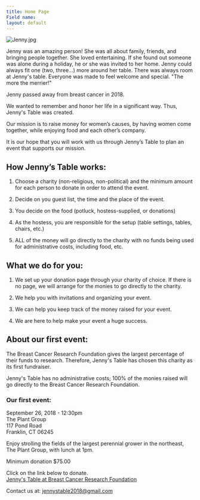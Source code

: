 ```yaml
---
title: Home Page
Field name: 
layout: default
---
```


![Jenny.jpg](http://jennystable.org/images/Jenny.jpg)

Jenny was an amazing person! She was all about family, friends, and bringing people together.  She loved entertaining.  If she found out someone was alone during a holiday, he or she was invited to her home.  Jenny could always fit one (two, three...) more around her table.  There was always room at Jenny's table.  Everyone was made to feel welcome and special.  "The more the merrier!"

Jenny passed away from breast cancer in 2018.

We wanted to remember and honor her life in a significant way.  Thus, Jenny's Table was created.

Our mission is to raise money for women’s causes, by having women come together, while enjoying food and each other’s company.

It is our hope that you will work with us through Jenny’s Table to plan an event that supports our mission.

## How Jenny’s Table works:

1. Choose a charity (non-religious, non-political) and the minimum amount for each person to donate in order to attend the event.

2. Decide on you guest list, the time and the place of the event.

3. You decide on the food (potluck, hostess-supplied, or donations)

4. As the hostess, you are responsible for the setup (table settings, tables, chairs, etc.)

5. ALL of the money will go directly to the charity with no funds being used for administrative costs, including food, etc.

## What we do for you:

1. We set up your donation page through your charity of choice.  If there is no page, we will arrange for the monies to go directly to the charity.

2. We help you with invitations and organizing your event.

3. We can help you keep track of the money raised for your event.

4. We are here to help make your event a huge success.

## About our first event:

The Breast Cancer Research Foundation gives the largest percentage of their funds to research. Therefore, Jenny's Table has chosen this charity as its first fundraiser.

Jenny's Table has no administrative costs; 100% of the monies raised will go directly to the Breast Cancer Research Foundation.

### Our first event:

September 26, 2018 - 12:30pm  
The Plant Group  
117 Pond Road  
Franklin, CT 06245

Enjoy strolling the fields of the largest perennial grower in the northeast, The Plant Group, with lunch at 1pm.

Minimum donation $75.00

Click on the link below to donate.\
[Jenny's Table at Breast Cancer Research Foundation](https://give.bcrf.org/fundraiser/1550582)

Contact us at: [ jennystable2018@gmail.com](mailto:jennystable2018@gmail.com)